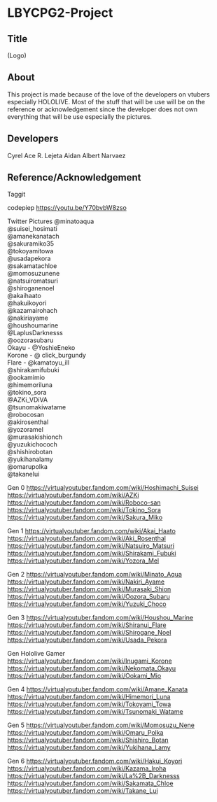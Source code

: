 # LBYCPG2-Project

## Title
(Logo)

## About
This project is made because of the love of the developers on vtubers especially HOLOLIVE. 
Most of the stuff that will be use will be on the reference or acknowledgement since the developer does not own everything that will be use especially the pictures.

## Developers
Cyrel Ace R. Lejeta
Aidan Albert Narvaez
## Reference/Acknowledgement
Taggit

codepiep
https://youtu.be/Y70bvbW8zso

Twitter Pictures
@minatoaqua  
@suisei_hosimati  
@amanekanatach  
@sakuramiko35  
@tokoyamitowa  
@usadapekora  
@sakamatachloe  
@momosuzunene  
@natsuiromatsuri  
@shiroganenoel  
@akaihaato  
@hakuikoyori  
@kazamairohach  
@nakiriayame  
@houshoumarine  
@LaplusDarknesss  
@oozorasubaru  
Okayu - @YoshieEneko  
Korone - @ click_burgundy  
Flare - @kamatoyu_ill  
@shirakamifubuki  
@ookamimio  
@himemoriluna  
@tokino_sora  
@AZKi_VDiVA  
@tsunomakiwatame  
@robocosan  
@akirosenthal  
@yozoramel  
@murasakishionch  
@yuzukichococh  
@shishirobotan  
@yukihanalamy  
@omarupolka  
@takanelui  



Gen 0
https://virtualyoutuber.fandom.com/wiki/Hoshimachi_Suisei
https://virtualyoutuber.fandom.com/wiki/AZKi
https://virtualyoutuber.fandom.com/wiki/Roboco-san
https://virtualyoutuber.fandom.com/wiki/Tokino_Sora
https://virtualyoutuber.fandom.com/wiki/Sakura_Miko

Gen 1
https://virtualyoutuber.fandom.com/wiki/Akai_Haato
https://virtualyoutuber.fandom.com/wiki/Aki_Rosenthal
https://virtualyoutuber.fandom.com/wiki/Natsuiro_Matsuri
https://virtualyoutuber.fandom.com/wiki/Shirakami_Fubuki
https://virtualyoutuber.fandom.com/wiki/Yozora_Mel

Gen 2
https://virtualyoutuber.fandom.com/wiki/Minato_Aqua
https://virtualyoutuber.fandom.com/wiki/Nakiri_Ayame
https://virtualyoutuber.fandom.com/wiki/Murasaki_Shion
https://virtualyoutuber.fandom.com/wiki/Oozora_Subaru
https://virtualyoutuber.fandom.com/wiki/Yuzuki_Choco

Gen 3
https://virtualyoutuber.fandom.com/wiki/Houshou_Marine
https://virtualyoutuber.fandom.com/wiki/Shiranui_Flare
https://virtualyoutuber.fandom.com/wiki/Shirogane_Noel
https://virtualyoutuber.fandom.com/wiki/Usada_Pekora

Gen Hololive Gamer
https://virtualyoutuber.fandom.com/wiki/Inugami_Korone
https://virtualyoutuber.fandom.com/wiki/Nekomata_Okayu
https://virtualyoutuber.fandom.com/wiki/Ookami_Mio

Gen 4
https://virtualyoutuber.fandom.com/wiki/Amane_Kanata
https://virtualyoutuber.fandom.com/wiki/Himemori_Luna
https://virtualyoutuber.fandom.com/wiki/Tokoyami_Towa
https://virtualyoutuber.fandom.com/wiki/Tsunomaki_Watame

Gen 5
https://virtualyoutuber.fandom.com/wiki/Momosuzu_Nene
https://virtualyoutuber.fandom.com/wiki/Omaru_Polka
https://virtualyoutuber.fandom.com/wiki/Shishiro_Botan
https://virtualyoutuber.fandom.com/wiki/Yukihana_Lamy

Gen 6 
https://virtualyoutuber.fandom.com/wiki/Hakui_Koyori
https://virtualyoutuber.fandom.com/wiki/Kazama_Iroha
https://virtualyoutuber.fandom.com/wiki/La%2B_Darknesss
https://virtualyoutuber.fandom.com/wiki/Sakamata_Chloe
https://virtualyoutuber.fandom.com/wiki/Takane_Lui
